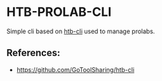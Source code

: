 # HTB-PROLAB-CLI

Simple cli based on [htb-cli](https://github.com/GoToolSharing/htb-cli) used to manage prolabs.


## References:

- https://github.com/GoToolSharing/htb-cli